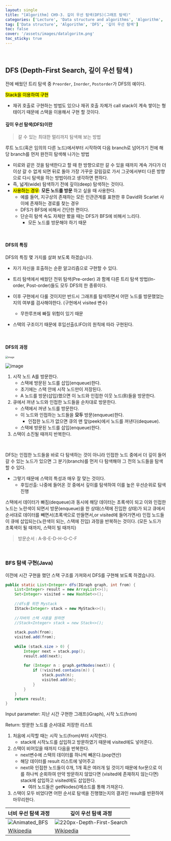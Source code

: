 ```yaml
---
layout: single
title: "[Algorithm] CH9-3. 깊이 우선 탐색(DFS)(그래프 탐색)"
categories: ['Lecture', 'Data structure and algorithms', 'Algorithm', 'Graph']
tag: ['Data structure', 'Algorithm', 'DFS', '깊이 우선 탐색']
toc: false
cover: '/assets/images/datalgoritm.png'
toc_sticky: true
---
```


<br>

## DFS (Depth-First Search, 깊이 우선 탐색 )

전에 배웠던 트리 탐색 중 `Preorder`,  `Inorder`, `Postorder`가 DFS의 예이다.

<mark>Stack을 이용하여 구현</mark>

- 재귀 호출로 구현하는 방법도 있으나 재귀 호출 자체가 call stack이 계속 쌓이는 형태이기 때문에 스택을 이용해서 구현 할 것이다.

#### **깊이 우선 탐색(DFS)이란**

> 갈 수 있는 최대한 멀리까지 탐색해 보는 방법

루트 노드(혹은 임의의 다른 노드)에서부터 시작하여 다음 branch로 넘어가기 전에 해당 branch를 먼저 완전히 탐색해 나가는 방법

- 미로와 같은 것을 탐색한다고 할 때 한 방향으로만 갈 수 있을 때까지 계속 가다가 더 이상 갈 수 없게 되면 뒤로 돌아 가장 가꾸운 갈림길로 가서 그곳에서부터 다른 방향으로 다시 탐색을 하는 방법이라고 생각하면 편하다.
- 즉, 넓게(wide) 탐색하기 전에 깊이(deep) 탐색하는 것이다.
- <mark>사용하는 경우</mark>: **모든 노드를 방문** 하고 싶을 때 사용한다. 
  - 예를 들어, 지구상의 존재하는 모든 인관관계를 표현한 후 David와 Scarlet 사이에 존재하는 경로를 찾는 경우
  - DFS가 BFS에 비해서 간단한 편이다.
  - 단순히 탐색 속도 자체만 봤을 때는 DFS가 BFS에 비해서 느리다.
    - 모든 노드를 방문해야 하기 때문

<br>

#### DFS의 특징

DFS의 특징 몇 가지를 살펴 보도록 하겠습니다.

- 자기 자신을 호출하는 순환 알고리즘으로 구현할 수 있다.

- 트리 탐색에서 배웠던 전위 탐색(Pre-order) 과 함께 다른 트리 탐색 방법(In-order, Post-order)들도 모두 DFS의 한 종류이다.
- 이후 구현에서 다룰 것이지만 반드시 그래프를 탐색하면서 어떤 노드를 방문했었는 지의 여부를 검사해야한다. (구현에서 visited 변수)
  - 무한루프에 빠질 위험이 있기 때문
- 스택의 구조이기 때문에 후입선출(LIFO)의 원칙에 따라 구현된다.



<br>

#### DFS의 과정

<img src="https://user-images.githubusercontent.com/79521972/154639584-ea1af857-dbfb-4601-86cb-0a9b6bd7dd9b.png" alt="image" style="zoom:50%;" />

![image](https://user-images.githubusercontent.com/79521972/154644141-2a333942-5494-4be1-8523-72c3f11246a4.png)

1. 시작 노드 A를 방문한다.
   - 스택에 방문된 노드를 삽입(enqueue)한다.
   - 초기에는 스택 안에 시작 노드만이 저장된다.
   - A 노드를 방문(삽입)했으면 이 노드와 인접한 이웃 노드(B)들을 방문한다.
2. 큐에서 꺼낸 노드와 인접한 노드들을 순차대로 방문한다.
   - 스택에서 꺼낸 노드를 방문한다.
   - 이 노드와 인접하는 노드들을 **모두** 방문(enqueue)한다.
     - 인접한 노드가 없으면 큐의 맨 앞(peek)에서 노드를 꺼낸다(dequeue).
   - 스택에 방문된 노드를 삽입(enqueue)한다.
3. 스택이 소진될 때까지 반복한다.

<br>

DFS는 인접한 노드들을 바로 다 탐색하는 것이 아니라 인접한 노드 중에서 더 깊이 들어갈 수 있는 노드가 있으면 그 분기(branch)를 먼저 다 탐색해야 그 전의 노드들을 탐색할 수 있다.

- 그렇기 때문에 스택의 특성과 매우 잘 맞는 것이다.
  - 후입선출: 나중에 들어온 것 중에서 깊이를 탐색하여 이를 높은 우선순위로 탐색 진행

스택에서 데이터가 빠짐(dequeue)과 동시에 해당 데이터는 초록색이 되고 이와 인접한 노드는 노란색이 되면서 방문(enqueue)을 한 상태(스택에 진입한 상태)가 되고 큐에서 순서대로 데이터를 빼면서(초록색으로 만들면서,or visited에 들어가면서) 인접 노드들이 큐에 삽입되는(노란색이 되는, 스택에 진입) 과정을 반복하는 것이다. (모든 노드가 초록색이 될 때까지, 스택이 빌 때까지) 

>  방문순서 : A-B-E-D-H-G-C-F

<br>



### BFS 탐색 구현(Java)

이전에 시간 구현을 했던 스택 구조를 가져와서 DFS를 구현해 보도록 하겠습니다.

```java
public static List<Integer> dfs(IGraph graph, int from) {
    List<Integer> result = new ArrayList<>();
    Set<Integer> visited = new HashSet<>();
    
    //dfs를 위한 Mystack
    IStack<Integer> stack = new MyStack<>();
    
    //자바의 스택 사용을 원하면
    //Stack<Integer> stack = new Stack<>();
    
    stack.push(from);
    visited.add(from);
    
    while (stack.size > 0) {
        Integer next = stack.pop();
        result.add(next);
        
        for (Integer n : graph.getNodes(next)) {
            if (!visited.contains(n)) {
                stack.push(n);
                visited.add(n);
            }
        }
    }
    return result;
}
```

Input parameter: 지난 시간 구현한 그래프(iGraph), 시작 노드(from)

Return: 방문한 노드를 순서대로 저장한 리스트

1. 처음에 시작할 때는 시작 노드(from)부터 시작한다.
   - stack에 시작노드를 삽입하고 방문하였기 때문에 visited에도 넣어준다.
2. 스택이 비어있을 때까지 다음을 반복한다.
   - next변수에 스택의 데이터를 하나씩 빼온다.(pop연산)
   - 해당 데이터를 result 리스트에 넣어주고 
   - next와 인접한 노드들이 0개, 1개 혹은 여러개 일 것이기 때문에 for문으로 이를 하나씩 순회하여 만약 방문하지 않았다면 (visited에 존재하지 않는다면) stack에 삽입하고 visited에도 삽입한다.
     - 여러 노드들은 getNodes()메소드를 통해 가져온다.
3. 스택이 모두 비었다면 어떤 순서로 탐색을 진행했는지의 결과인 result를 반환하여 마무리한다.



| 너비 우선 탐색 과정                                          | 깊이 우선 탐색 과정                                          |
| ------------------------------------------------------------ | ------------------------------------------------------------ |
| ![Animated_BFS](https://user-images.githubusercontent.com/79521972/154641634-65bd2679-21ed-43d2-b8cd-6d828873c440.gif) | ![220px-Depth-First-Search](https://user-images.githubusercontent.com/79521972/154642490-211ab9c7-b333-4107-92a7-a0cc2c806a8e.gif) |
| [Wikipedia](https://ko.wikipedia.org/wiki/%EB%84%88%EB%B9%84_%EC%9A%B0%EC%84%A0_%ED%83%90%EC%83%89) | [Wikipedia](https://ko.wikipedia.org/wiki/%EA%B9%8A%EC%9D%B4_%EC%9A%B0%EC%84%A0_%ED%83%90%EC%83%89) |
